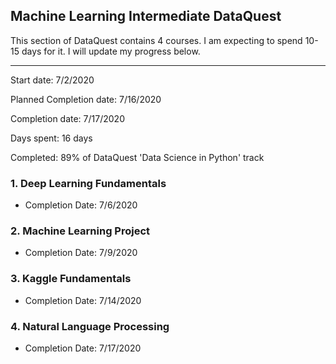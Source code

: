 ## Machine Learning Intermediate DataQuest

This section of DataQuest contains 4 courses. I am expecting to spend 10-15 days for it. I will update my progress below.
***

Start date: 7/2/2020

Planned Completion date: 7/16/2020

Completion date: 7/17/2020

Days spent: 16 days

Completed: 89% of DataQuest 'Data Science in Python' track

### 1. Deep Learning Fundamentals
 - Completion Date: 7/6/2020

### 2. Machine Learning Project
 - Completion Date: 7/9/2020
 
### 3. Kaggle Fundamentals
 - Completion Date: 7/14/2020
 
### 4. Natural Language Processing
 - Completion Date: 7/17/2020
